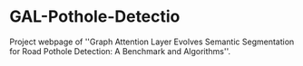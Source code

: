 # GAL-Pothole-Detectio	

Project webpage of ''Graph Attention Layer Evolves Semantic Segmentation for Road Pothole Detection: A Benchmark and Algorithms''.
